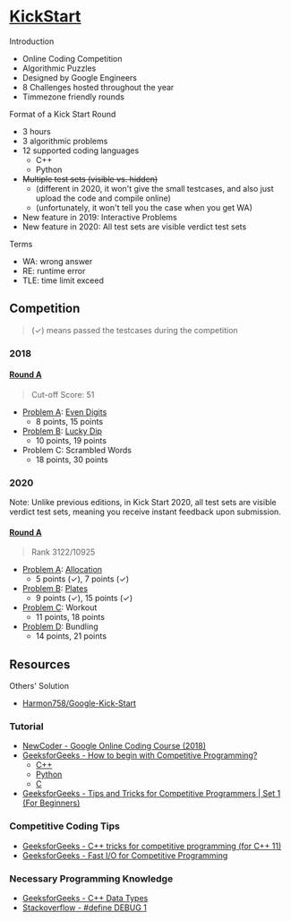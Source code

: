 # [KickStart](https://g.co/kickstart)

Introduction

* Online Coding Competition
* Algorithmic Puzzles
* Designed by Google Engineers
* 8 Challenges hosted throughout the year
* Timmezone friendly rounds

Format of a Kick Start Round

* 3 hours
* 3 algorithmic problems
* 12 supported coding languages
  * C++
  * Python
* ~~Multiple test sets (visible vs. hidden)~~
  * (different in 2020, it won't give the small testcases, and also just upload the code and compile online)
  * (unfortunately, it won't tell you the case when you get WA)
* New feature in 2019: Interactive Problems
* New feature in 2020: All test sets are visible verdict test sets

Terms

* WA: wrong answer
* RE: runtime error
* TLE: time limit exceed

## Competition

> (✓) means passed the testcases during the competition

### 2018

#### [Round A](https://codingcompetitions.withgoogle.com/kickstart/round/0000000000050edf)

> Cut-off Score: 51

* [Problem A](https://codingcompetitions.withgoogle.com/kickstart/round/0000000000050edf/00000000000510ed): [Even Digits](Competition/2018/A/A_EvenDigits)
  * 8 points, 15 points
* [Problem B](https://codingcompetitions.withgoogle.com/kickstart/round/0000000000050edf/0000000000050e1d): [Lucky Dip](Competition/2018/A/B_LuckyDip)
  * 10 points, 19 points
* Problem C: Scrambled Words
  * 18 points, 30 points

### 2020

Note: Unlike previous editions, in Kick Start 2020, all test sets are visible verdict test sets, meaning you receive instant feedback upon submission.

#### [Round A](https://codingcompetitions.withgoogle.com/kickstart/round/000000000019ffc7)

> Rank 3122/10925

* [Problem A](https://codingcompetitions.withgoogle.com/kickstart/round/000000000019ffc7/00000000001d3f56): [Allocation](Competition/2020/A/A_Allocation)
  * 5 points (✓), 7 points (✓)
* [Problem B](https://codingcompetitions.withgoogle.com/kickstart/round/000000000019ffc7/00000000001d3f56): [Plates](Competition/2020/A/B_Plates)
  * 9 points (✓), 15 points (✓)
* [Problem C](https://codingcompetitions.withgoogle.com/kickstart/round/000000000019ffc7/00000000001d3f5b): Workout
  * 11 points, 18 points
* [Problem D](https://codingcompetitions.withgoogle.com/kickstart/round/000000000019ffc7/00000000001d3ff3): Bundling
  * 14 points, 21 points

## Resources

Others' Solution

* [Harmon758/Google-Kick-Start](https://github.com/Harmon758/Google-Kick-Start)

### Tutorial

* [NewCoder - Google Online Coding Course (2018)](https://www.nowcoder.com/courses/cover/vod/1041)
* [GeeksforGeeks - How to begin with Competitive Programming?](https://www.geeksforgeeks.org/how-to-begin-with-competitive-programming/)
  * [C++](Template/Cpp/Example1)
  * [Python](Template/Python/Example1)
  * [C](Template/C/Example1)
* [GeeksforGeeks - Tips and Tricks for Competitive Programmers | Set 1 (For Beginners)](https://www.geeksforgeeks.org/tips-and-tricks-for-competitive-programmers-set-1-for-beginners/)

### Competitive Coding Tips

* [GeeksforGeeks - C++ tricks for competitive programming (for C++ 11)](https://www.geeksforgeeks.org/c-tricks-competitive-programming-c-11/)
* [GeeksforGeeks - Fast I/O for Competitive Programming](https://www.geeksforgeeks.org/fast-io-for-competitive-programming/)

### Necessary Programming Knowledge

* [GeeksforGeeks - C++ Data Types](https://www.geeksforgeeks.org/c-data-types/)
* [Stackoverflow - #define DEBUG 1](https://stackoverflow.com/questions/987637/define-debug-1)
